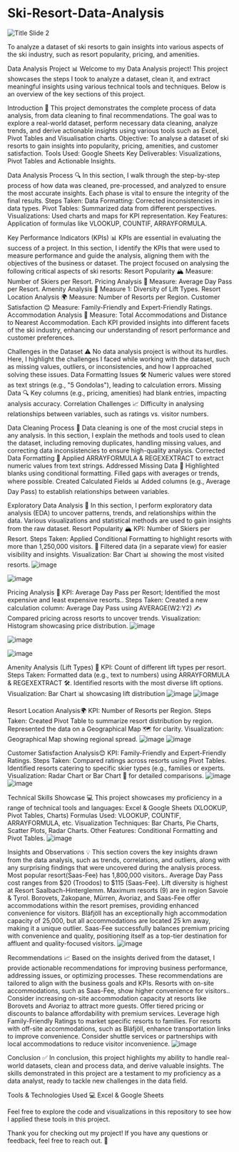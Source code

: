 # Ski-Resort-Data-Analysis
![Title Slide 2](https://github.com/user-attachments/assets/002f78f5-c30f-4e25-a535-2325ec99d4b6)

To analyze a dataset of ski resorts to gain insights into various aspects of the ski industry, such as resort popularity, pricing, and amenities.


Data Analysis Project 📊
Welcome to my Data Analysis project! This project showcases the steps I took to analyze a dataset, clean it, and extract meaningful insights using various technical tools and techniques. Below is an overview of the key sections of this project.

Introduction 👋
This project demonstrates the complete process of data analysis, from data cleaning to final recommendations. The goal was to explore a real-world dataset, perform necessary data cleaning, analyze trends, and derive actionable insights using various tools such as Excel, Pivot Tables and Visualisation charts. 
Objective: To analyse a dataset of ski resorts to gain insights into popularity, pricing, amenities, and customer satisfaction.
Tools Used: Google Sheets
Key Deliverables: Visualizations, Pivot Tables and Actionable Insights.




Data Analysis Process 🔍
In this section, I walk through the step-by-step process of how data was cleaned, pre-processed, and analyzed to ensure the most accurate insights. Each phase is vital to ensure the integrity of the final results.
Steps Taken:
Data Formatting: Corrected inconsistencies in data types.
Pivot Tables: Summarized data from different perspectives.
Visualizations: Used charts and maps for KPI representation.
Key Features: Application of formulas like VLOOKUP, COUNTIF, ARRAYFORMULA.




Key Performance Indicators (KPIs) 📊
KPIs are essential in evaluating the success of a project. In this section, I identify the KPIs that were used to measure performance and guide the analysis, aligning them with the objectives of the business or dataset.
The project focused on analysing the following critical aspects of ski resorts:
Resort Popularity 🏔️
Measure: Number of Skiers per Resort.
Pricing Analysis 💸
Measure: Average Day Pass per Resort.
Amenity Analysis 🎢
Measure 1: Diversity of Lift Types.
Resort Location Analysis 🌍
Measure: Number of Resorts per Region.
Customer Satisfaction 😊
Measure: Family-Friendly and Expert-Friendly Ratings.
Accommodation Analysis 🏨
Measure: Total Accommodations and Distance to Nearest Accommodation.
Each KPI provided insights into different facets of the ski industry, enhancing our understanding of resort performance and customer preferences.



Challenges in the Dataset ⚠️
No data analysis project is without its hurdles. Here, I highlight the challenges I faced while working with the dataset, such as missing values, outliers, or inconsistencies, and how I approached solving these issues.
Data Formatting Issues 🛠️
Numeric values were stored as text strings (e.g., "5 Gondolas"), leading to calculation errors.
Missing Data 🔍
Key columns (e.g., pricing, amenities) had blank entries, impacting analysis accuracy.
Correlation Challenges 📈
Difficulty in analysing relationships between variables, such as ratings vs. visitor numbers.


Data Cleaning Process 🧹
Data cleaning is one of the most crucial steps in any analysis. In this section, I explain the methods and tools used to clean the dataset, including removing duplicates, handling missing values, and correcting data inconsistencies to ensure high-quality analysis.
Corrected Data Formatting 🧹
Applied ARRAYFORMULA & REGEXEXTRACT to extract numeric values from text strings.
Addressed Missing Data 🧩
Highlighted blanks using conditional formatting.
Filled gaps with averages or trends, where possible.
Created Calculated Fields 📊
Added columns (e.g., Average Day Pass) to establish relationships between variables.



Exploratory Data Analysis 🔎
In this section, I perform exploratory data analysis (EDA) to uncover patterns, trends, and relationships within the data. Various visualizations and statistical methods are used to gain insights from the raw dataset.
Resort Popularity 🏔️
 KPI: Number of Skiers per Resort.
 Steps Taken: 
Applied Conditional Formatting to highlight resorts with more than 1,250,000 visitors. 🎯
Filtered data (in a separate view) for easier visibility and insights.
Visualization: Bar Chart 📊 showing the most visited resorts.
![image](https://github.com/user-attachments/assets/3d94d353-9b48-484f-a3a5-6bb2f53fab4f)

![image](https://github.com/user-attachments/assets/5a18452b-0b35-49eb-bacd-e988f0188e48)


Pricing Analysis 💸 
 KPI: Average Day Pass per Resort; Identified the most expensive and least expensive resorts..
 Steps Taken: 
Created a new calculation column: Average Day Pass using AVERAGE(W2:Y2) ✍️
Compared pricing across resorts to uncover trends.
Visualization: Histogram showcasing price distribution.
![image](https://github.com/user-attachments/assets/71ffe24a-18dc-4d8d-8066-36a0926c8255)


![image](https://github.com/user-attachments/assets/54963929-c503-4404-8689-d5b67d577c2f)

![image](https://github.com/user-attachments/assets/c462d4c0-824f-4f44-980d-12ec5b13ad06)


Amenity Analysis (Lift Types) 🎢
 KPI: Count of different lift types per resort.
 Steps Taken: 
Formatted data (e.g., text to numbers) using ARRAYFORMULA & REGEXEXTRACT 🛠️.
Identified resorts with the most diverse lift options. 
Visualization: Bar Chart 📊 showcasing lift distribution
![image](https://github.com/user-attachments/assets/2470fe11-ec44-4b13-9758-aa8fce22be32)
![image](https://github.com/user-attachments/assets/58bf28b5-c7a2-43bc-87da-1cc2e806c99d)



Resort Location Analysis🌍
 KPI: Number of Resorts per Region.
 Steps Taken: 
Created Pivot Table to summarize resort distribution by region.
Represented the data on a Geographical Map 🗺️ for clarity. 
Visualization: Geographical Map showing regional spread. 
![image](https://github.com/user-attachments/assets/4d5ab003-095c-4623-a14b-b2c4dfbc783b)
![image](https://github.com/user-attachments/assets/e3314f5f-73ef-444b-ad47-2fc04790099d)


Customer Satisfaction Analysis😊
 KPI: Family-Friendly and Expert-Friendly Ratings.
 Steps Taken: 
Compared ratings across resorts using Pivot Tables.
Identified resorts catering to specific skier types (e.g., families or experts. 
Visualization: Radar Chart or Bar Chart 📌 for detailed comparisons. 
![image](https://github.com/user-attachments/assets/4ffa0505-4fe5-46a2-85ee-33550ae602c2)
![image](https://github.com/user-attachments/assets/d06da61c-287e-4ca7-bd13-1149a156081e)



Technical Skills Showcase 💻
This project showcases my proficiency in a range of technical tools and languages:
Excel & Google Sheets (XLOOKUP, Pivot Tables, Charts)
Formulas Used: VLOOKUP, COUNTIF, ARRAYFORMULA, etc.
Visualization Techniques: Bar Charts, Pie Charts, Scatter Plots, Radar Charts.
Other Features: Conditional Formatting and Pivot Tables.
![image](https://github.com/user-attachments/assets/b81904eb-a105-4812-970b-9d2d79df0c92)




Insights and Observations 💡
This section covers the key insights drawn from the data analysis, such as trends, correlations, and outliers, along with any surprising findings that were uncovered during the analysis process.
Most popular resort(Saas-Fee) has 1,800,000 visitors.. 
Average Day Pass cost ranges from $20 (Troodos) to $115 (Saas-Fee).
Lift diversity is highest at Resort Saalbach-Hinterglemm. 
Maximum resorts (9) are in region Savoie & Tyrol.
Borovets, Zakopane, Mürren, Avoriaz, and Saas-Fee offer accommodations within the resort premises, providing enhanced convenience for visitors.
Bláfjöll has an exceptionally high accommodation capacity of 25,000, but all accommodations are located 25 km away, making it a unique outlier. 
Saas-Fee successfully balances premium pricing with convenience and quality, positioning itself as a top-tier destination for affluent and quality-focused visitors.
![image](https://github.com/user-attachments/assets/5ad6e1d2-d86e-4f43-8485-7d246e55a55f)



Recommendations 📈
Based on the insights derived from the dataset, I provide actionable recommendations for improving business performance, addressing issues, or optimizing processes. These recommendations are tailored to align with the business goals and KPIs.
Resorts with on-site accommodations, such as Saas-Fee, show higher convenience for visitors..
 Consider increasing on-site accommodation capacity at resorts like Borovets and Avoriaz to attract more guests.
Offer tiered pricing or discounts to balance affordability with premium services.
Leverage high Family-Friendly Ratings to market specific resorts to families.
For resorts with off-site accommodations, such as Bláfjöll, enhance transportation links to improve convenience.
Consider shuttle services or partnerships with local accommodations to reduce visitor inconvenience.
![image](https://github.com/user-attachments/assets/cd975641-3ff9-454d-aceb-d4dcc59d02b5)



Conclusion ✅
In conclusion, this project highlights my ability to handle real-world datasets, clean and process data, and derive valuable insights. The skills demonstrated in this project are a testament to my proficiency as a data analyst, ready to tackle new challenges in the data field.

Tools & Technologies Used 💻
Excel & Google Sheets

Feel free to explore the code and visualizations in this repository to see how I applied these tools in this project.

Thank you for checking out my project! If you have any questions or feedback, feel free to reach out. 🙌

